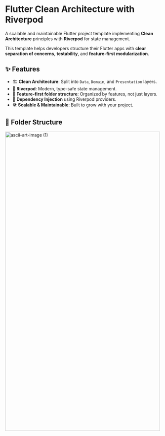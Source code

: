 # Flutter Clean Architecture with Riverpod

A scalable and maintainable Flutter project template implementing **Clean Architecture** principles with **Riverpod** for state management.

This template helps developers structure their Flutter apps with **clear separation of concerns**, **testability**, and **feature-first modularization**.


## ✨ Features
- 🏗 **Clean Architecture**: Split into `Data`, `Domain`, and `Presentation` layers.
- 🔗 **Riverpod**: Modern, type-safe state management.
- 📂 **Feature-first folder structure**: Organized by features, not just layers.
- 🔄 **Dependency Injection** using Riverpod providers.
- 🛠 **Scalable & Maintainable**: Built to grow with your project.

## 📂 Folder Structure

<img width="501" height="964" alt="ascii-art-image (1)" src="https://github.com/user-attachments/assets/dcdf28a7-c647-4754-a6a4-3fa67fbaea78" />



